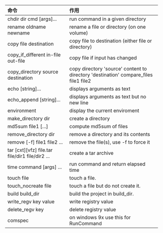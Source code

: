 |命令|作用|
|:---|:---|
| chdir dir cmd [args]...   | run command in a given directory |
| rename oldname newname    | rename a file or directory (on one volume) |
| copy file destination     | copy file to destination (either file or directory) |
| copy_if_different in-file out-file  | copy file if input has changed |
| copy_directory source destination   | copy directory 'source' content to directory 'destination'  compare_files file1 file2 | check if file1 is same as file2 |
| echo [string]...          | displays arguments as text |
| echo_append [string]...   | displays arguments as text but no new line |
| environment               | display the current enviroment |
| make_directory dir        | create a directory |
| md5sum file1 [...]        | compute md5sum of files |
| remove_directory dir      | remove a directory and its contents |
| remove [-f] file1 file2 ... | remove the file(s), use -f to force it |
| tar [cxt][vfz] file.tar file/dir1 file/dir2 ... | create a tar archive |
| time command [args] ...   | run command and return elapsed time |
| touch file                | touch a file. |
| touch_nocreate file       | touch a file but do not create it. |
| build build_dir           | build the project in build_dir. |
| write_regv key value      | write registry value |
| delete_regv key           | delete registry value |
| comspec                   | on windows 9x use this for RunCommand |
